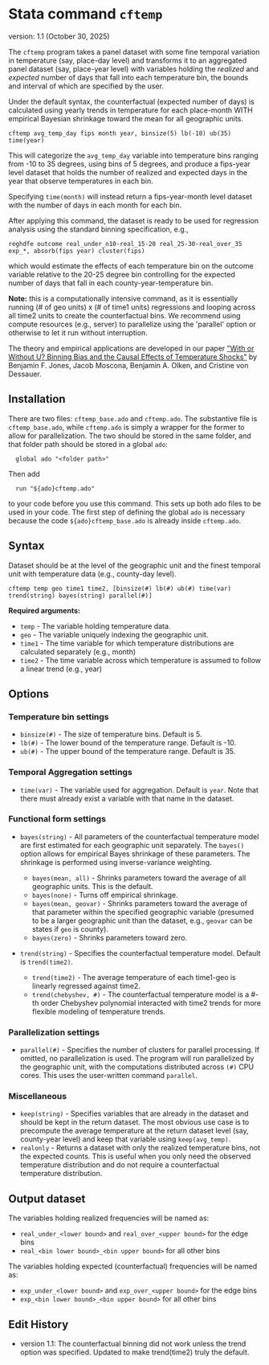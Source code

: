 # Stata command `cftemp`

version: 1.1 (October 30, 2025)

The `cftemp` program takes a panel dataset with some fine temporal variation in temperature (say, place-day level) and transforms it to an aggregated panel dataset (say, place-year level) with variables holding the *realized* and *expected* number of days that fall into each temperature bin, the bounds and interval of which are specified by the user.

Under the default syntax, the counterfactual (expected number of days) is calculated using yearly trends in temperature for each place-month WITH empirical Bayesian shrinkage toward the mean for all geographic units.

```
cftemp avg_temp_day fips month year, binsize(5) lb(-10) ub(35) time(year)
```

This will categorize the `avg_temp_day` variable into temperature bins ranging from -10 to 35 degrees, using bins of 5 degrees, and produce a fips-year level dataset that holds the number of realized and expected days in the year that observe temperatures in each bin.

Specifying `time(month)` will instead return a fips-year-month level dataset with the number of days in each month for each bin.

After applying this command, the dataset is ready to be used for regression analysis using the standard binning specification, e.g.,
```
reghdfe outcome real_under_n10-real_15-20 real_25-30-real_over_35 exp_*, absorb(fips year) cluster(fips)
```
which would estimate the effects of each temperature bin on the outcome variable relative to the 20-25 degree bin controlling for the expected number of days that fall in each county-year-temperature bin.

**Note:** this is a computationally intensive command, as it is essentially running (# of geo units) x (# of time1 units) regressions and looping across all time2 units to create the counterfactual bins. We recommend using compute resources (e.g., server) to parallelize using the 'parallel' option or otherwise to let it run without interruption.

The theory and empirical applications are developed in our paper ["With or Without U? Binning Bias and the Causal Effects of Temperature Shocks"](https://www.dropbox.com/scl/fi/1ya6zzb76g0eayicexr2g/U_Shapes_Paper.pdf?rlkey=rkwfyw4m8iecn1uasrnasaz1m&e=7&st=b5cwqvs7&dl=0) by Benjamin F. Jones, Jacob Moscona, Benjamin A. Olken, and Cristine von Dessauer.

## Installation

There are two files: `cftemp_base.ado` and `cftemp.ado`. The substantive file is `cftemp_base.ado`, while `cftemp.ado` is simply a wrapper for the former to allow for parallelization. The two should be stored in the same folder, and that folder path should be stored in a global `ado`:
```
  global ado "<folder path>"
```

Then add
```
  run "${ado}cftemp.ado"
```
to your code before you use this command. This sets up both ado files to be used in your code. The first step of defining the global `ado` is necessary because the code `${ado}cftemp_base.ado` is already inside `cftemp.ado`. 
  

## Syntax

Dataset should be at the level of the geographic unit and the finest temporal unit with temperature data (e.g., county-day level).

```
cftemp temp geo time1 time2, [binsize(#) lb(#) ub(#) time(var) trend(string) bayes(string) parallel(#)]
```

**Required arguments:**
- `temp` - The variable holding temperature data.
- `geo` - The variable uniquely indexing the geographic unit.
- `time1` - The time variable for which temperature distributions are calculated separately (e.g., month)
- `time2` - The time variable across which temperature is assumed to follow a linear trend (e.g., year)

## Options

### Temperature bin settings
- `binsize(#)` - The size of temperature bins. Default is 5.
- `lb(#)` - The lower bound of the temperature range. Default is -10.
- `ub(#)` - The upper bound of the temperature range. Default is 35.

### Temporal Aggregation settings
- `time(var)` - The variable used for aggregation. Default is `year`. Note that there must already exist a variable with that name in the dataset.

### Functional form settings
- `bayes(string)` - All parameters of the counterfactual temperature model are first estimated for each geographic unit separately. The `bayes()` option allows for empirical Bayes shrinkage of these parameters. The shrinkage is performed using inverse-variance weighting.
  - `bayes(mean, all)` - Shrinks parameters toward the average of all geographic units. This is the default.
  - `bayes(none)` - Turns off empirical shrinkage.
  - `bayes(mean, geovar)` - Shrinks parameters toward the average of that parameter within the specified geographic variable (presumed to be a larger geographic unit than the dataset, e.g., `geovar` can be states if `geo` is county).
  - `bayes(zero)` - Shrinks parameters toward zero.

- `trend(string)` - Specifies the counterfactual temperature model. Default is `trend(time2)`.
  - `trend(time2)` - The average temperature of each time1-geo is linearly regressed against time2.
  - `trend(chebyshev, #)` - The counterfactual temperature model is a #-th order Chebyshev polynomial interacted with time2 trends for more flexible modeling of temperature trends.

### Parallelization settings
- `parallel(#)` - Specifies the number of clusters for parallel processing. If omitted, no parallelization is used. The program will run parallelized by the geographic unit, with the computations distributed across `(#)` CPU cores. This uses the user-written command `parallel`.

### Miscellaneous
- `keep(string)` - Specifies variables that are already in the dataset and should be kept in the return dataset. The most obvious use case is to precompute the average temperature at the return dataset level (say, county-year level) and keep that variable using `keep(avg_temp)`.
- `realonly` - Returns a dataset with only the realized temperature bins, not the expected counts. This is useful when you only need the observed temperature distribution and do not require a counterfactual temperature distribution.

## Output dataset

The variables holding realized frequencies will be named as:
- `real_under_<lower bound>` and `real_over_<upper bound>` for the edge bins
- `real_<bin lower bound>_<bin upper bound>` for all other bins

The variables holding expected (counterfactual) frequencies will be named as:
- `exp_under_<lower bound>` and `exp_over_<upper bound>` for the edge bins
- `exp_<bin lower bound>_<bin upper bound>` for all other bins


## Edit History
- version 1.1: The counterfactual binning did not work unless the trend option was specified. Updated to make trend(time2) truly the default.
